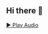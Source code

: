## Hi there 👋

<a href="https://veera-dheera.github.io/" target="_blank" onclick="window.open(this.href, '_blank', 'noopener,noreferrer'); return false;">▶️ Play Audio</a>


